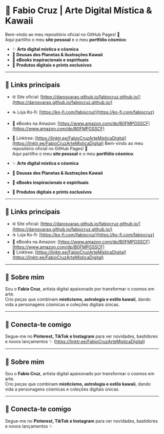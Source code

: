 # 🌌 Fabio Cruz | Arte Digital Mística & Kawaii  

Bem-vindo ao meu repositório oficial no GitHub Pages! 🚀  
Aqui partilho o meu **site pessoal** e o meu **portfólio cósmico**:  

- ✨ **Arte digital mística e cósmica**  
- 🎨 **Deusas dos Planetas & ilustrações Kawaii**  
- 📖 **eBooks inspiracionais e espirituais**  
- 🛒 **Produtos digitais e prints exclusivos**  

---

## 🔗 Links principais  
- 🌐 Site oficial: [https://darosvarao.github.io/fabiocruz.github.io/](https://darosvarao.github.io/fabiocruz.github.io/)  
- ☕ Loja Ko-fi:  [https://ko-fi.com/fabiocruz](https://ko-fi.com/fabiocruz)  
- 📖 eBooks na Amazon: [https://www.amazon.com/dp/B0FMPGSSCF](https://www.amazon.com/dp/B0FMPGSSCF)
- 🔗 Linktree: [https://linktr.ee/FabioCruzArteMisticaDigital](https://linktr.ee/FabioCruzArteMisticaDigital)
Bem-vindo ao meu repositório oficial no GitHub Pages! 🚀  
Aqui partilho o meu **site pessoal** e o meu **portfólio cósmico**:  

- ✨ **Arte digital mística e cósmica**  
- 🎨 **Deusas dos Planetas & ilustrações Kawaii**  
- 📖 **eBooks inspiracionais e espirituais**  
- 🛒 **Produtos digitais e prints exclusivos**  

---

## 🔗 Links principais  
- 🌐 Site oficial: [https://darosvarao.github.io/fabiocruz.github.io/](https://darosvarao.github.io/fabiocruz.github.io/)  
- ☕ Loja Ko-fi: [https://ko-fi.com/fabiocruz](https://ko-fi.com/fabiocruz)  
- 📖 eBooks na Amazon: [https://www.amazon.com/dp/B0FMPGSSCF](https://www.amazon.com/dp/B0FMPGSSCF)  
- 🔗 Linktree: [https://linktr.ee/FabioCruzArteMisticaDigital](https://linktr.ee/FabioCruzArteMisticaDigital)  

---

## 📌 Sobre mim  
Sou o **Fabio Cruz**, artista digital apaixonado por transformar o cosmos em arte.  
Crio peças que combinam **misticismo, astrologia e estilo kawaii**, dando vida a personagens cósmicas e coleções digitais únicas.  

---

## 🤝 Conecta-te comigo  
Segue-me no **Pinterest, TikTok e Instagram** para ver novidades, bastidores e novos lançamentos ✨
(https://linktr.ee/FabioCruzArteMisticaDigital) 

---

## 📌 Sobre mim  
Sou o **Fabio Cruz**, artista digital apaixonado por transformar o cosmos em arte.  
Crio peças que combinam **misticismo, astrologia e estilo kawaii**, dando vida a personagens cósmicas e coleções digitais únicas.  

---

## 🤝 Conecta-te comigo  
Segue-me no **Pinterest, TikTok e Instagram** para ver novidades, bastidores e novos lançamentos ✨

